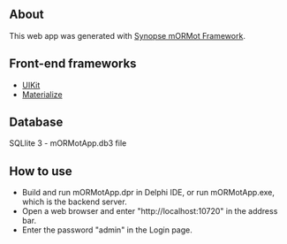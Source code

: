 ## About

This web app was generated with [Synopse mORMot Framework](https://synopse.info/files/html/Synopse%20mORMot%20Framework%20SAD%201.18.html#SIDE_MORMOT_FRAMEWORK).

## Front-end frameworks

- [UIKit](https://getuikit.com/)
- [Materialize](https://materializecss.com/)

## Database 

SQLlite 3 - mORMotApp.db3 file

## How to use 

- Build and run mORMotApp.dpr in Delphi IDE, or run mORMotApp.exe, which is the backend server.
- Open a web browser and enter "http://localhost:10720" in the address bar.
- Enter the password "admin" in the Login page.





